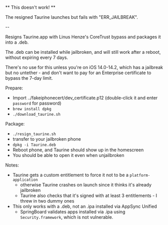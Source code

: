 ** This doesn't work! **

The resigned Taurine launches but fails with "ERR_JAILBREAK".

--

Resigns Taurine.app with Linus Henze's CoreTrust bypass and packages it into a .deb.

The .deb can be installed while jailbroken, and will still work after a reboot, without expiring every 7 days.

There's no use for this unless you're on iOS 14.0-14.2, which has a jailbreak but no untether - and don't want to pay for an Enterprise certificate to bypass the 7-day limit.

Prepare:

- Import ../fakeiphonecert/dev_certificate.p12 (double-click it and enter `password` for password)
- `brew install dpkg`
- `./download_taurine.sh`

Package:

- `./resign_taurine.sh`
- transfer to your jailbroken phone
- `dpkg -i Taurine.deb`
- Reboot phone, and Taurine should show up in the homescreen
- You should be able to open it even when unjailbroken

Notes:

- Taurine gets a custom entitlement to force it not to be a `platform-application`
  - otherwise Taurine crashes on launch since it thinks it's already jailbroken
  - Taurine also checks that it's signed with at least 3 entitlements - I threw in two dummy ones
- This only works with a .deb, not an .ipa installed via AppSync Unified
  - SpringBoard validates apps installed via .ipa using `Security.framework`, which is not vulnerable.
